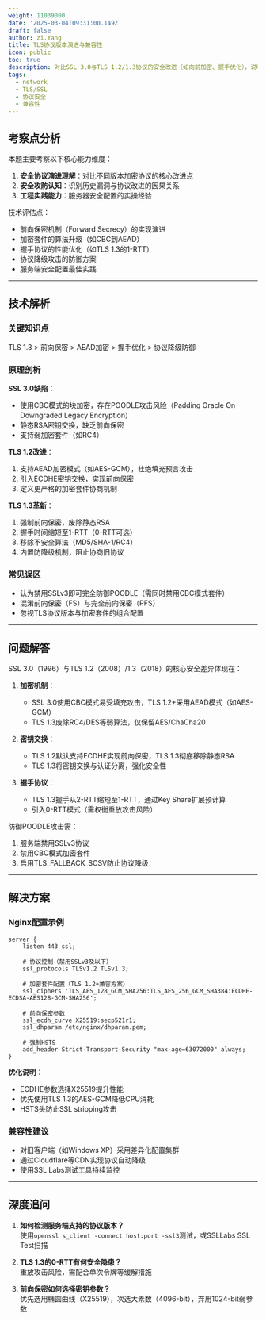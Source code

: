 ```yaml
---
weight: 11039000
date: '2025-03-04T09:31:00.149Z'
draft: false
author: zi.Yang
title: TLS协议版本演进与兼容性
icon: public
toc: true
description: 对比SSL 3.0与TLS 1.2/1.3协议的安全改进（如向前加密、握手优化），说明如何禁用不安全协议版本以应对POODLE等攻击。
tags:
  - network
  - TLS/SSL
  - 协议安全
  - 兼容性
---
```


## 考察点分析

本题主要考察以下核心能力维度：

1. **安全协议演进理解**：对比不同版本加密协议的核心改进点
2. **安全攻防认知**：识别历史漏洞与协议改进的因果关系
3. **工程实践能力**：服务器安全配置的实操经验

技术评估点：

- 前向保密机制（Forward Secrecy）的实现演进
- 加密套件的算法升级（如CBC到AEAD）
- 握手协议的性能优化（如TLS 1.3的1-RTT）
- 协议降级攻击的防御方案
- 服务端安全配置最佳实践

---

## 技术解析

### 关键知识点

TLS 1.3 > 前向保密 > AEAD加密 > 握手优化 > 协议降级防御

### 原理剖析

**SSL 3.0缺陷**：

- 使用CBC模式的块加密，存在POODLE攻击风险（Padding Oracle On Downgraded Legacy Encryption）
- 静态RSA密钥交换，缺乏前向保密
- 支持弱加密套件（如RC4）

**TLS 1.2改进**：

1. 支持AEAD加密模式（如AES-GCM），杜绝填充预言攻击
2. 引入ECDHE密钥交换，实现前向保密
3. 定义更严格的加密套件协商机制

**TLS 1.3革新**：

1. 强制前向保密，废除静态RSA
2. 握手时间缩短至1-RTT（0-RTT可选）
3. 移除不安全算法（MD5/SHA-1/RC4）
4. 内置防降级机制，阻止协商旧协议

### 常见误区

- 认为禁用SSLv3即可完全防御POODLE（需同时禁用CBC模式套件）
- 混淆前向保密（FS）与完全前向保密（PFS）
- 忽视TLS协议版本与加密套件的组合配置

---

## 问题解答

SSL 3.0（1996）与TLS 1.2（2008）/1.3（2018）的核心安全差异体现在：

1. **加密机制**：
   - SSL 3.0使用CBC模式易受填充攻击，TLS 1.2+采用AEAD模式（如AES-GCM）
   - TLS 1.3废除RC4/DES等弱算法，仅保留AES/ChaCha20

2. **密钥交换**：
   - TLS 1.2默认支持ECDHE实现前向保密，TLS 1.3彻底移除静态RSA
   - TLS 1.3将密钥交换与认证分离，强化安全性

3. **握手协议**：
   - TLS 1.3握手从2-RTT缩短至1-RTT，通过Key Share扩展预计算
   - 引入0-RTT模式（需权衡重放攻击风险）

防御POODLE攻击需：

1. 服务端禁用SSLv3协议
2. 禁用CBC模式加密套件
3. 启用TLS_FALLBACK_SCSV防止协议降级

---

## 解决方案

### Nginx配置示例

```nginx
server {
    listen 443 ssl;
    
    # 协议控制（禁用SSLv3及以下）
    ssl_protocols TLSv1.2 TLSv1.3;
    
    # 加密套件配置（TLS 1.2+兼容方案）
    ssl_ciphers 'TLS_AES_128_GCM_SHA256:TLS_AES_256_GCM_SHA384:ECDHE-ECDSA-AES128-GCM-SHA256';
    
    # 前向保密参数
    ssl_ecdh_curve X25519:secp521r1;
    ssl_dhparam /etc/nginx/dhparam.pem;
    
    # 强制HSTS
    add_header Strict-Transport-Security "max-age=63072000" always;
}
```

**优化说明**：

- ECDHE参数选择X25519提升性能
- 优先使用TLS 1.3的AES-GCM降低CPU消耗
- HSTS头防止SSL stripping攻击

### 兼容性建议

- 对旧客户端（如Windows XP）采用差异化配置集群
- 通过Cloudflare等CDN实现协议自动降级
- 使用SSL Labs测试工具持续监控

---

## 深度追问

1. **如何检测服务端支持的协议版本？**  
   使用`openssl s_client -connect host:port -ssl3`测试，或SSLLabs SSL Test扫描

2. **TLS 1.3的0-RTT有何安全隐患？**  
   重放攻击风险，需配合单次令牌等缓解措施

3. **前向保密如何选择密钥参数？**  
  优先选用椭圆曲线（X25519），次选大素数（4096-bit），弃用1024-bit弱参数

